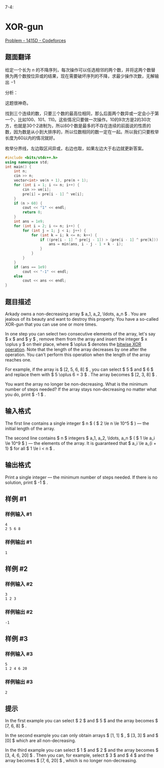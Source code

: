 7-4:

# XOR-gun

[Problem - 1415D - Codeforces](https://codeforces.com/problemset/problem/1415/D) 

## 题面翻译

给定一个长为 $n$ 的不降序列，每次操作可以任选相邻的两个数，并将这两个数替换为两个数按位异或的结果，现在需要破坏序列的不降，求最少操作次数，无解输出 $-1$



分析：

这题很神奇。

找到三个连续的数，只要三个数的最高位相同，那么后面两个数异或一定会小于第一个，比如100、101、110。这些情况只要做一次操作。10的9次方是2的30次方，也就是30个2进制为，所以60个数是最多的不存在连续的前面说的性质的数，因为数是从小到大排序的，所以位数相同的数一定在一起。所以我们只要枚举长度为60以内的情况就好。

枚举分界线，左边取区间异或，右边也取，如果左边大于右边就更新答案。



```cpp
#include <bits/stdc++.h>
using namespace std;
int main() {
    int n;
    cin >> n;
    vector<int> ve(n + 1), pre(n + 1);
    for (int i = 1; i <= n; i++) {
        cin >> ve[i];
        pre[i] = pre[i - 1] ^ ve[i];
    }
    if (n > 60) {
        cout << "1" << endl;
        return 0;
    }
    int ans = 1e9;
    for (int i = 2; i <= n; i++) {
        for (int j = 1; j < i; j++) {
            for (int k = i; k <= n; k++) {
                if ((pre[i - 1] ^ pre[j - 1]) > (pre[i - 1] ^ pre[k])) {
                    ans = min(ans, i - j - 1 + k - i);
                }
            }
        }
    }
    if (ans == 1e9)
        cout << "-1" << endl;
    else
        cout << ans << endl;
}
```



## 题目描述

Arkady owns a non-decreasing array $ a_1, a_2, \ldots, a_n $ . You are jealous of its beauty and want to destroy this property. You have a so-called XOR-gun that you can use one or more times.

In one step you can select two consecutive elements of the array, let's say $ x $ and $ y $ , remove them from the array and insert the integer $ x \oplus y $ on their place, where $ \oplus $ denotes the [bitwise XOR operation](https://en.wikipedia.org/wiki/Bitwise_operation#XOR). Note that the length of the array decreases by one after the operation. You can't perform this operation when the length of the array reaches one.

For example, if the array is $ [2, 5, 6, 8] $ , you can select $ 5 $ and $ 6 $ and replace them with $ 5 \oplus 6 = 3 $ . The array becomes $ [2, 3, 8] $ .

You want the array no longer be non-decreasing. What is the minimum number of steps needed? If the array stays non-decreasing no matter what you do, print $ -1 $ .

## 输入格式

The first line contains a single integer $ n $ ( $ 2 \le n \le 10^5 $ ) — the initial length of the array.

The second line contains $ n $ integers $ a_1, a_2, \ldots, a_n $ ( $ 1 \le a_i \le 10^9 $ ) — the elements of the array. It is guaranteed that $ a_i \le a_{i + 1} $ for all $ 1 \le i < n $ .

## 输出格式

Print a single integer — the minimum number of steps needed. If there is no solution, print $ -1 $ .

## 样例 #1

### 样例输入 #1

```
4
2 5 6 8
```

### 样例输出 #1

```
1
```

## 样例 #2

### 样例输入 #2

```
3
1 2 3
```

### 样例输出 #2

```
-1
```

## 样例 #3

### 样例输入 #3

```
5
1 2 4 6 20
```

### 样例输出 #3

```
2
```

## 提示

In the first example you can select $ 2 $ and $ 5 $ and the array becomes $ [7, 6, 8] $ .

In the second example you can only obtain arrays $ [1, 1] $ , $ [3, 3] $ and $ [0] $ which are all non-decreasing.

In the third example you can select $ 1 $ and $ 2 $ and the array becomes $ [3, 4, 6, 20] $ . Then you can, for example, select $ 3 $ and $ 4 $ and the array becomes $ [7, 6, 20] $ , which is no longer non-decreasing.
